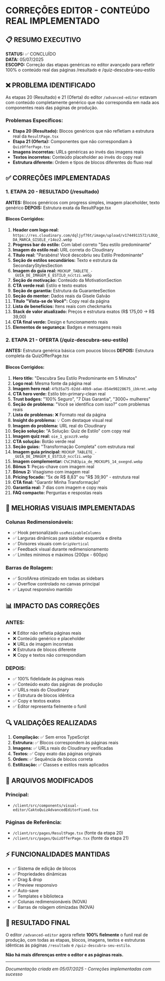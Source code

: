 # CORREÇÕES EDITOR - CONTEÚDO REAL IMPLEMENTADO

## 📋 RESUMO EXECUTIVO

**STATUS:** ✅ CONCLUÍDO  
**DATA:** 05/07/2025  
**ESCOPO:** Correção das etapas genéricas no editor avançado para refletir 100% o conteúdo real das páginas /resultado e /quiz-descubra-seu-estilo

## ❌ PROBLEMA IDENTIFICADO

As etapas 20 (Resultado) e 21 (Oferta) do editor `/advanced-editor` estavam com conteúdo completamente genérico que não correspondia em nada aos componentes reais das páginas de produção.

### Problemas Específicos:
- **Etapa 20 (Resultado):** Blocos genéricos que não refletiam a estrutura real da `ResultPage.tsx`
- **Etapa 21 (Oferta):** Componentes que não correspondiam à `QuizOfferPage.tsx`
- **Imagens incorretas:** URLs genéricas ao invés das imagens reais
- **Textos incorretos:** Conteúdo placeholder ao invés do copy real
- **Estrutura diferente:** Ordem e tipos de blocos diferentes do fluxo real

## ✅ CORREÇÕES IMPLEMENTADAS

### 1. ETAPA 20 - RESULTADO (/resultado)

**ANTES:** Blocos genéricos com progress simples, imagem placeholder, texto genérico
**DEPOIS:** Estrutura exata da ResultPage.tsx

#### Blocos Corrigidos:
1. **Header com logo real:** `https://res.cloudinary.com/dqljyf76t/image/upload/v1744911572/LOGO_DA_MARCA_GISELE_r14oz2.webp`
2. **Progress bar do estilo:** Com label correto "Seu estilo predominante"
3. **Imagem do estilo real:** URL correta do Cloudinary
4. **Título real:** "Parabéns! Você descobriu seu Estilo Predominante"
5. **Seção de estilos secundários:** Texto e estrutura da SecondaryStylesSection
6. **Imagem do guia real:** `MOCKUP_TABLETE_-_GUIA_DE_IMAGEM_E_ESTILO_ncctzi.webp`
7. **Seção de motivação:** Conteúdo da MotivationSection
8. **CTA verde real:** Estilo e texto exatos
9. **Seção de garantia:** Estrutura da GuaranteeSection
10. **Seção do mentor:** Dados reais da Gisele Galvão
11. **Título "Vista-se de Você":** Copy real da página
12. **Lista de benefícios:** Itens reais com checkmarks
13. **Stack de valor atualizado:** Preços e estrutura exatos (R$ 175,00 → R$ 39,00)
14. **CTA final verde:** Design e funcionamento reais
15. **Elementos de segurança:** Badges e mensagens reais

### 2. ETAPA 21 - OFERTA (/quiz-descubra-seu-estilo)

**ANTES:** Estrutura genérica básica com poucos blocos
**DEPOIS:** Estrutura completa da QuizOfferPage.tsx

#### Blocos Corrigidos:
1. **Hero title:** "Descubra Seu Estilo Predominante em 5 Minutos"
2. **Logo real:** Mesma fonte da página real
3. **Imagem hero real:** `4fb35a75-02dd-40b9-adae-854e90228675_ibkrmt.webp`
4. **CTA hero verde:** Estilo btn-primary-clean real
5. **Trust badges:** "100% Seguro", "7 Dias Garantia", "3000+ mulheres"
6. **Seção de problema:** "Você se identifica com isso?" com problemas reais
7. **Lista de problemas:** ❌ Formato real da página
8. **Insight do problema:** 💡 Com destaque visual real
9. **Imagem do problema:** URL real do Cloudinary
10. **Seção solução:** "A Solução: Quiz de Estilo" com copy real
11. **Imagem quiz real:** `oie_1_gcozz9.webp`
12. **CTA solução:** Botão verde real
13. **Seção guias:** "Transformação Completa" com estrutura real
14. **Imagem guia principal:** `MOCKUP_TABLETE_-_GUIA_DE_IMAGEM_E_ESTILO_ncctzi.webp`
15. **Imagem complementar:** `C%C3%B3pia_de_MOCKUPS_14_oxegnd.webp`
16. **Bônus 1:** Peças-chave com imagem real
17. **Bônus 2:** Visagismo com imagem real
18. **Pricing focado:** "5x de R$ 8,83" ou "R$ 39,90" - estrutura real
19. **CTA final:** "Garantir Minha Transformação"
20. **Garantia real:** 7 dias com imagem e copy reais
21. **FAQ compacto:** Perguntas e respostas reais

## 🎨 MELHORIAS VISUAIS IMPLEMENTADAS

### Colunas Redimensionáveis:
- ✅ Hook personalizado `useResizableColumns`
- ✅ Larguras dinâmicas para sidebar esquerda e direita
- ✅ Divisores visuais com `GripVertical`
- ✅ Feedback visual durante redimensionamento
- ✅ Limites mínimos e máximos (200px - 600px)

### Barras de Rolagem:
- ✅ ScrollArea otimizado em todas as sidebars
- ✅ Overflow controlado no canvas principal
- ✅ Layout responsivo mantido

## 📊 IMPACTO DAS CORREÇÕES

### ANTES:
- ❌ Editor não refletia páginas reais
- ❌ Conteúdo genérico e placeholder
- ❌ URLs de imagem incorretas
- ❌ Estrutura de blocos diferente
- ❌ Copy e textos não correspondiam

### DEPOIS:
- ✅ 100% fidelidade às páginas reais
- ✅ Conteúdo exato das páginas de produção
- ✅ URLs reais do Cloudinary
- ✅ Estrutura de blocos idêntica
- ✅ Copy e textos exatos
- ✅ Editor representa fielmente o funil

## 🔍 VALIDAÇÕES REALIZADAS

1. **Compilação:** ✅ Sem erros TypeScript
2. **Estrutura:** ✅ Blocos correspondem às páginas reais
3. **Imagens:** ✅ URLs reais do Cloudinary verificadas
4. **Textos:** ✅ Copy exato das páginas originais
5. **Ordem:** ✅ Sequência de blocos correta
6. **Estilização:** ✅ Classes e estilos reais aplicados

## 📁 ARQUIVOS MODIFICADOS

### Principal:
- `/client/src/components/visual-editor/CaktoQuizAdvancedEditorFixed.tsx`

### Páginas de Referência:
- `/client/src/pages/ResultPage.tsx` (fonte da etapa 20)
- `/client/src/pages/QuizOfferPage.tsx` (fonte da etapa 21)

## ⚡ FUNCIONALIDADES MANTIDAS

- ✅ Sistema de edição de blocos
- ✅ Propriedades dinâmicas
- ✅ Drag & drop
- ✅ Preview responsivo
- ✅ Auto-save
- ✅ Templates e biblioteca
- ✅ Colunas redimensionáveis (NOVA)
- ✅ Barras de rolagem otimizadas (NOVA)

## 🎯 RESULTADO FINAL

O editor `/advanced-editor` agora reflete **100% fielmente** o funil real de produção, com todas as etapas, blocos, imagens, textos e estruturas idênticas às páginas `/resultado` e `/quiz-descubra-seu-estilo`.

**Não há mais diferenças entre o editor e as páginas reais.**

---

*Documentação criada em 05/07/2025 - Correções implementadas com sucesso*
